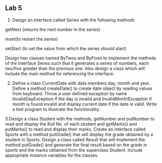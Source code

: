 ## Lab 5

1. Design an interface called Series with the following methods

getNext (returns the next number in the series)
			
reset(to restart the series)
			
setStart (to set the value from which the series should start)
		

Design two classes named ByTwos and ByFives to implement the methods of the interface Series such that it generates a series of numbers, each two/five greater than the previous one. Also design a class which will include the main method for referencing the interface.

2. Define a class CurrentDate with data members day, month and year. Define a method createDate() to create date object by reading values from keyboard. Throw a user defined exception by name InvalidDayException if the day is invalid and InvalidMonthException if month is found invalid and display current date if the date is valid. Write a test program to illustrate the functionality. 

3.Design a class Student with the methods, getNumber and putNumber to read and display the Roll No. of each student and getMarks() and putMarks() to read and display their marks. Create an interface called Sports with a method putGrade() that will display the grade obtained by a student in Sports. Design a class called Result that will implement the method putGrade() and generate the final result based on the grade in sports and the marks obtained from the superclass Student. Include appropriate instance variables for the classes.